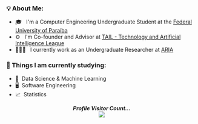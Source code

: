 <div>
  
<div align="left"> 
  <h3> <strong>💡 About Me: </strong></h3>
  
  - 🎓 &nbsp; I'm a Computer Engineering Undergraduate Student at the [Federal University of Paraíba](https://www.ufpb.br)
  - ⚙️ &nbsp; I'm Co-founder and Advisor at [TAIL - Technology and Artificial Intelligence League](https://aria.ci.ufpb.br/tail/)
  - 👨🏾‍💻 &nbsp; I currently work as an Undergraduate Researcher at [ARIA](https://aria.ci.ufpb.br/en/)
</div>

<div align="left"> 
  <h3><strong> 🌱 Things I am currently studying: </strong></h3>
  
  - 🤖 &nbsp;Data Science & Machine Learning 
  - 🖥️ &nbsp;Software Engineering
  - 📈 &nbsp;Statistics
</div>  
</div>


<p align="center"> 
  <i><b>Profile Visitor Count...</b></i><br>
  <img src="https://profile-counter.glitch.me/jpvt/count.svg" />
</p>

